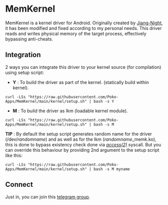 # MemKernel
MemKernel is a kernel driver for Android. Originally created by [Jiang-Night](https://github.com/Jiang-Night/Kernel_driver_hack), it has been modified and fixed according to my personal needs. This driver reads and writes physical memory of the target process, effectively bypassing anti-cheats.

## Integration
2 ways you can integrate this driver to your kernel source (for compilation) using setup script:
* __Y__ : To build the driver as part of the kernel. (statically build within kernel).
```
curl -LSs "https://raw.githubusercontent.com/Poko-Apps/MemKernel/main/kernel/setup.sh" | bash -s Y
```
* __M__ : To build the driver as lkm (loadable kernel module).
```
curl -LSs "https://raw.githubusercontent.com/Poko-Apps/MemKernel/main/kernel/setup.sh" | bash -s M
```

**TIP** : By default the setup script generates random name for the driver (/dev/*randomname*) and as well as for the lkm (*randomname*_memk.ko), this is done to bypass existency check done via [*access(2)*](https://man7.org/linux/man-pages/man2/access.2.html) syscall. But you can override this behaviour by providing 2nd argument to the setup script like this:

```curl -LSs "https://raw.githubusercontent.com/Poko-Apps/MemKernel/main/kernel/setup.sh" | bash -s M myname```

## Connect
Just in, you can join this [telegram group](https://t.me/memkernel).
